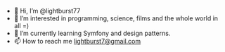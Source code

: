 - 👋 Hi, I’m @lightburst77
- 👀 I’m interested in programming, science, films and the whole world in all =)
- 🌱 I’m currently learning Symfony and design patterns.
- 📫 How to reach me lightburst7@gmail.com

<!---
lightburst77/lightburst77 is a ✨ special ✨ repository because its `README.md` (this file) appears on your GitHub profile.
You can click the Preview link to take a look at your changes.
--->
